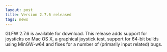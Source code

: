 ```yaml
---
layout: post
title: Version 2.7.6 released
tags: news
---
```


GLFW 2.7.6 is available for download.  This release adds support for
joysticks on Mac OS X, a graphical joystick test, support for 64-bit
builds using MinGW-w64 and fixes for a number of (primarily input
related) bugs.

